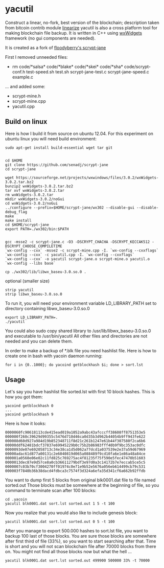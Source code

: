 # yacutil 

Construct a linear, no-fork, best version of the blockchain; description taken from bitcoin contrib module [linearize](https://github.com/bitcoin/bitcoin/tree/master/contrib/linearize)
yacutil is also a cross platform tool for making blockchain file backup.
It is written in C++ using [wxWidgets](https://www.wxwidgets.org/) framework (no gui components are needed).


It is created as a fork of [floodyberry's scrypt-jane](https://github.com/floodyberry/scrypt-jane)


First I removed unneeded files:

* rm code/\*salsa\* code/\*blake\* code/\*skei\* code/\*sha\* code/scrypt-conf.h test-speed.sh test.sh scrypt-jane-test.c scrypt-jane-speed.c example.c


... and added some:

* scrypt-mine.h
* scrypt-mine.cpp
* yacutil.cpp




## Build on linux

Here is how I build it from source on ubuntu 12.04. 
For this experiment on ubuntu linux you will need build environment:


	sudo apt-get install build-essential wget tar git


	cd $HOME
	git clone https://github.com/senadj/scrypt-jane
	cd scrypt-jane

	wget https://sourceforge.net/projects/wxwindows/files/3.0.2/wxWidgets-3.0.2.tar.bz2
	bunzip2 wxWidgets-3.0.2.tar.bz2
	tar xvf wxWidgets-3.0.2.tar
	rm wxWidgets-3.0.2.tar
	mkdir wxWidgets-3.0.2/noGui
	cd wxWidgets-3.0.2/noGui
	../configure --prefix=$HOME/scrypt-jane/wx302 --disable-gui --disable-debug_flag
	make
	make install
	cd $HOME/scrypt-jane
	export PATH=./wx302/bin:$PATH


	gcc -msse2 -c scrypt-jane.c -O3 -DSCRYPT_CHACHA -DSCRYPT_KECCAK512 -DSCRYPT_CHOOSE_COMPILETIME
	`wx-config --cxx` -msse2 -c scrypt-mine.cpp -I. `wx-config --cxxflags`
	`wx-config --cxx` -c yacutil.cpp -I. `wx-config --cxxflags`
	`wx-config --cxx` -o yacutil scrypt-jane.o scrypt-mine.o yacutil.o `wx-config --libs base`

	cp ./wx302/lib/libwx_baseu-3.0.so.0 .

optional (smaller size)

	strip yacutil
	strip libwx_baseu-3.0.so.0


To run it, you will need your environment variable LD_LIBRARY_PATH set to directory containing libwx_baseu-3.0.so.0

	export LD_LIBRARY_PATH=.
	./yacutil


You could also sudo copy shared library to /usr/lib/libwx_baseu-3.0.so.0 and executable to /usr/bin/yacutil
All other files and directories are not needed and you can delete them.

In order to make a backup of *.blk file you need hashlist file. Here is how to create one in bash with yacoin daemon running:

	for i in {0..1000}; do yacoind getblockhash $i; done > sort.lst



## Usage

Let's say you have hashlist file sorted.lst with first 10 block hashes.
This is how you got them:

	yacoind getblockhash 0
	...
	yacoind getblockhash 9


Here is how it looks:

	0000060fc90618113cde415ead019a1052a9abc43afcccff38608ff8751353e5
	000000f260c39629d99355c5476d710d46ca0d35b3d962b44054b9ff943fe622
	000008d60d927a984d19b852348711f8d21c261b1247e61b44f307580f2ca6b6
	00000ddf62481bdcf37837e69945229b0c75b2b86983fff40b9f9bc353ac0dfc
	0000093de07e692058713c34e38ca1d5d062a77dcd1a037539e2e37a59d67969
	00000adac61d877a00131c2e6040819d065a088489f9cd10fa6e1e86a48a84ce
	000001a0560e06e02c11fd825c769275ac4f81235f75f590e5fec47470b51603
	0000013dec87e9d57ce8a0cb36611279bdf3e97d0a3c14172b7e7eccab5ce5c5
	0000007c03b70cf3004270ff01974c0e71e9b52e5676a056eb614499cb79c531
	000003f7840b36b38dacd4fdbca3c7574f3d324a6efa35d341cf6a662b92ffdb


You want to dump first 5 blocks from original blk0001.dat file to file named sorted.out
Those blocks must be somewhere at the beginning of file, so you command to terminate scan after 100 blocks:

	cd .yacoin
	yacutil blk0001.dat sort.lst sorted.out 1 5 -t 100


Now you realize that you would also like to include genesis block:
	
	yacutil blk0001.dat sort.lst sorted.out 0 5 -t 100
	

After you manage to export 500.000 hashes to sort.lst file, you want to backup 100 last of those blocks.
You are sure those blocks are somewhere after first third of file (33%), so you want to start searching after that.
Time is short and you will not scan blockchain file after 70000 blocks from there on. 
You might not find all those blocks now but what the hell ...

	
	yacutil blk0001.dat sort.lst sorted.out 499900 500000 33% -t 70000



